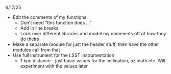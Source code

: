 6/17/25
- Edit the comments of my functions
    - Don't need "this function does ..."
    - Add in line breaks
    - Look over different libraries and model my comments off of how they do theirs
- Make a separate module for just the header stuff, then have the other modules call from that
- Use full instrument for the LSST instrumentation
    - 1 kpc distance - just basic values for the inclination, azimuth etc. Will experiment with the values later
 

